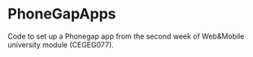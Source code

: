 # PhoneGapApps
Code to set up a Phonegap app from the second week of Web&amp;Mobile university module (CEGEG077).
